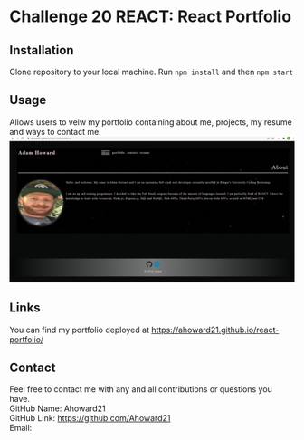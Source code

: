 # Challenge 20 REACT: React Portfolio


## Installation
Clone repository to your local machine. Run `npm install` and then `npm start` 


## Usage
Allows users to veiw my portfolio containing about me, projects, my resume and ways to contact me.
![screen shot](./src/assets/portfolio_ss.png?raw=true)


## Links
You can find my portfolio deployed at https://ahoward21.github.io/react-portfolio/


## Contact
Feel free to contact me with any and all contributions or questions you have.<br> 
GitHub Name: Ahoward21<br>
GitHub Link: https://github.com/Ahoward21<br>
Email: <br>
